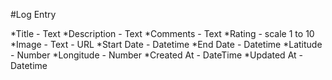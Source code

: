 #Log Entry

*Title - Text
*Description - Text
*Comments - Text
*Rating - scale 1 to 10
*Image - Text - URL
*Start Date - Datetime
*End Date - Datetime
*Latitude - Number
*Longitude - Number
*Created At - DateTime
*Updated At - Datetime
